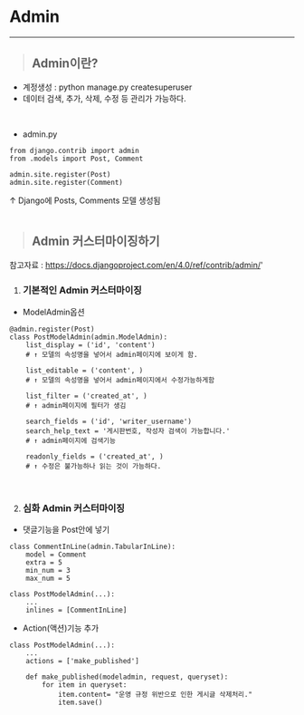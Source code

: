 # Admin
------------
> ## Admin이란?
+ 계정생성 : python manage.py createsuperuser
+ 데이터 검색, 추가, 삭제, 수정 등 관리가 가능하다.
</br>

+ admin.py
```
from django.contrib import admin
from .models import Post, Comment

admin.site.register(Post)
admin.site.register(Comment)

```
↑ Django에 Posts, Comments 모델 생성됨
</br></br>

> ## Admin 커스터마이징하기
참고자료 : https://docs.djangoproject.com/en/4.0/ref/contrib/admin/' 
1. ### 기본적인 Admin 커스터마이징
+ ModelAdmin옵션
```
@admin.register(Post)
class PostModelAdmin(admin.ModelAdmin):
    list_display = ('id', 'content') 
    # ↑ 모델의 속성명을 넣어서 admin페이지에 보이게 함.

    list_editable = ('content', ) 
    # ↑ 모델의 속성명을 넣어서 admin페이지에서 수정가능하게함

    list_filter = ('created_at', )
    # ↑ admin페이지에 필터가 생김

    search_fields = ('id', 'writer_username')
    search_help_text = '게시판번호, 작성자 검색이 가능합니다.'
    # ↑ admin페이지에 검색기능

    readonly_fields = ('created_at', )
    # ↑ 수정은 불가능하나 읽는 것이 가능하다. 
```
</br>

2. ### 심화 Admin 커스터마이징
+ 댓글기능을 Post안에 넣기
```
class CommentInLine(admin.TabularInLine):
    model = Comment
    extra = 5
    min_num = 3
    max_num = 5

class PostModelAdmin(...):
    ...
    inlines = [CommentInLine]
```

+ Action(액션)기능 추가
```
class PostModelAdmin(...):
    ...
    actions = ['make_published']

    def make_published(modeladmin, request, queryset):
        for item in queryset:
            item.content= "운영 규정 위반으로 인한 게시글 삭제처리."
            item.save()
```